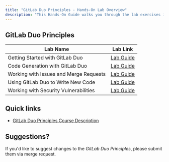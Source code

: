 ```yaml
---
title: "GitLab Duo Principles - Hands-On Lab Overview"
description: "This Hands-On Guide walks you through the lab exercises in the GitLab Duo Principles course."
---
```


## GitLab Duo Principles

| Lab Name | Lab Link |
|-----------|------------|
| Getting Started with GitLab Duo | [Lab Guide](/handbook/customer-success/professional-services-engineering/education-services/devsecopswithduolab1) |
| Code Generation with GitLab Duo | [Lab Guide](/handbook/customer-success/professional-services-engineering/education-services/devsecopswithduolab2) |
| Working with Issues and Merge Requests | [Lab Guide](/handbook/customer-success/professional-services-engineering/education-services/devsecopswithduolab3) |
| Using GitLab Duo to Write New Code | [Lab Guide](/handbook/customer-success/professional-services-engineering/education-services/devsecopswithduolab4) |
| Working with Security Vulnerabilities | [Lab Guide](/handbook/customer-success/professional-services-engineering/education-services/devsecopswithduolab5) |

## Quick links

* [GitLab Duo Principles Course Description](https://university.gitlab.com/pages/duo-training)

## Suggestions?

If you'd like to suggest changes to the *GitLab Duo Principles*, please submit them via merge request.
